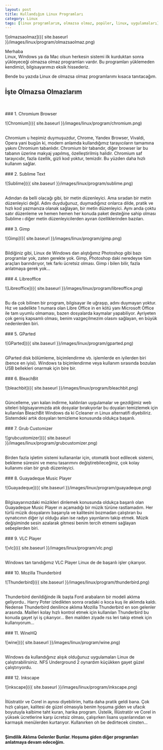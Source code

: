 ```yaml
---
layout: post
title: Kullandığım Linux Programları
category: Linux
tags: [linux programlarım, olmazsa olmaz, popüler, linux, uygulamaları]
---
```

![olmazsaolmaz]({{ site.baseurl }}/images/linux/program/olmazsaolmaz.png)<br/>


Merhaba <br/>
Linux, Windows ya da Mac olsun herkesin sistemi ilk kurduktan sonra yükleyeceği olmazsa olmaz programları vardır. Bu programları yüklemeden kendimizi, bilgisayarımızı eksik hissederiz.

Bende bu yazıda Linux de olmazsa olmaz programlarımı kısaca tanıtacağım.
<br/>
## İşte Olmazsa Olmazlarım
<br/>
<br/>
### 1. Chromium Browser

![Chromium]({{ site.baseurl }}/images/linux/program/chromium.png)

<br/>
Chromium u hepimiz duymuşuzdur, Chrome, Yandex Browser, Vivaldi, Opera yani bugün ki, modern anlamda kullandığımız tarayıcıların tamamına yakını  Chromium tabanlıdır. Chromium bir tabandır, diğer browser lar bu tabanın üzerine makyaj yapılmış, özelleştirilmiş halidir. Chromium saf tarayıcıdır, fazla özellik, gizli kod yoktur, temizdir. Bu yüzden daha hızlı kullanım sağlar.
<br/><br/>
### 2. Sublime Text

![Sublime]({{ site.baseurl }}/images/linux/program/sublime.png)

<br/>
Adından da belli olacağı gibi, bir metin düzenleyici. Ama sıradan bir metin düzenleyici değil. Adını duyduğunuz, duymadığınız onlarca dilde, pratik ve hızlı kod yazmanıza olanak sağlayan, bir metin düzenleyici. Aynı anda çoktu satır düzenleme ve hemen hemen her konuda paket desteğine sahip olması  Sublime ı diğer metin düzenleyicilerden ayıran özelliklerinden bazıları.
<br/><br/>
### 3. Gimp

![Gimp]({{ site.baseurl }}/images/linux/program/gimp.png)

<br/>
 Bildiğiniz gibi, Linux de Windows dan alıştığımız Photoshop gibi bazı programlar yok, zaten gerekte yok. Gimp, Photoshop daki neredeyse tüm araçları barındırıyor, tek farkı ücretsiz olması. Gimp i bilen bilir, fazla anlatmaya gerek yok...
<br/><br/>
### 4. Libreoffice

![Libreoffice]({{ site.baseurl }}/images/linux/program/libreoffice.png)

<br/>
Bu da çok bilinen bir program, bilgisayar ile uğraşıp, adını duymayan yoktur. Hız ve sadelikte 1 numara olan Libre Office in en kötü yanı Microsoft Office ile tam uyumlu olmaması, bazen dosyalarda kaymalar yapabiliyor. Ayriyeten çok geniş kapsamlı olması, benim vazgeçilmezim olasını sağlayan, en büyük nedenlerden biri.
<br/><br/>
### 5. GParted

![GParted]({{ site.baseurl }}/images/linux/program/gparted.png)

<br/>
GParted disk bölümleme, biçimlendirme vb. işlemlerde en iyilerden biri (bence en iyisi). Windows ta biçimlendirme veya kullanım sırasında bozulan USB bellekleri onarmak için bire bir.
<br/><br/>
### 6. BleachBit

![bleachbit]({{ site.baseurl }}/images/linux/program/bleachbit.png)

<br/>
Güncelleme, yarı kalan indirme, kaldırılan uygulamalar ve gezdiğimiz web siteleri bilgisayarımızda atık dosyalar bırakıyorlar bu doyaları temizlemek için kullanılan BleachBit Windows da ki Ccleaner ın Linux alternatifi diyebiliriz. Sistemdeki artık dosyaları temizleme konusunda oldukça başarılı.<br/><br/>
### 7. Grub Customizer

![grubcustomizer]({{ site.baseurl }}/images/linux/program/grubcustomizer.png)

<br/>
Birden fazla işletim sistemi kullananlar için, otomatik boot edilecek sistemi, bekleme süresini ve menu tasarımını değiştirebileceğiniz, çok kolay kullanımı olan bir grub düzenleyici.
<br/><br/>
### 8. Guayadeque Music Player

![Guayadeque]({{ site.baseurl }}/images/linux/program/guayadeque.png)

<br/>
Bilgisayarınızdaki müzikleri dinlemek konusunda oldukça başarılı olan  Guayadeque Music Player ın açamadığı bir müzik türüne rastlamadım. Her türlü müzik dosyalarını başarıyla ve kalitesini bozmadan çalıştıran bu oynatıcının diğer iyi olduğu alan ise radyo yayınlarını takip etmek. Müzik değişiminde sesin azalarak gitmesi benim tercih etmemi sağlayan sebeplerden biri.
<br/><br/>
### 9. VLC Player

![vlc]({{ site.baseurl }}/images/linux/program/vlc.png)

<br/>
Windows tan tanıdığımız VLC Player Linux de de başarılı işler çıkarıyor.
<br/><br/>
### 10. Mozilla Thunderbird

![Thunderbird]({{ site.baseurl }}/images/linux/program/thunderbird.png)

<br/>
Thunderbird denildiğinde ilk başta Ford arabaların bir modeli aklıma geliyordu.. Harry Poter izledikten sonra oradaki o koca kuş ile aklımda kaldı. Nedense Thunderbird denilince aklıma Mozilla Thunderbird en son gelenler arasında. Mailleri kolay hızlı kontrol etmek için kullanılan Thunderbird bu konuda gayet iyi iş çıkarıyor... Ben mailden ziyade rss leri takip etmek için kullanıyorum...
<br/><br/>
### 11. WineHQ

![wine]({{ site.baseurl }}/images/linux/program/wine.png)

<br/>
Windows da kullandığınız alışık olduğunuz uygulamaları Linux de çalıştırabilirsiniz. NFS Underground 2 oynardım küçükken gayet güzel çalıştırıyordu.
<br/><br/>
### 12. Inkscape

![inkscape]({{ site.baseurl }}/images/linux/program/inkscape.png)

<br/>
İllüstratör ve Corel in aynısı diyebilirim, hatta daha pratik geldi bana. Çok hızlı çalışan, kalitesi de güzel olmasıyla benim hoşuma giden ve ufacık boyutuyla kalbime taht kuran, harika program. Üstelik, İllüstratör ve Corel in yüksek ücretlerine karşı ücretsiz olması, çalışırken lisans uyarılarından ve karmaşık menülerden kurtarıyor. Kullanırken oh be dedirtecek cinsten...
<br/><br/>

<b> Şimdilik Aklıma Gelenler Bunlar. Hoşuma giden diğer programları anlatmaya devam edeceğim.</b>
